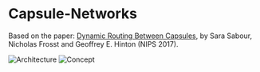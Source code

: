 # Capsule-Networks

Based on the paper: [Dynamic Routing Between Capsules](https://arxiv.org/abs/1710.09829), by Sara Sabour, Nicholas Frosst and Geoffrey E. Hinton (NIPS 2017).

![Architecture](https://cdn-images-1.medium.com/max/2000/1*uItEGzY1I9NK6hl1u4hPYg.png)
![Concept](https://cdn-images-1.medium.com/max/1600/1*PrLeiwkME0vx0V75EMh1Lw.png)

